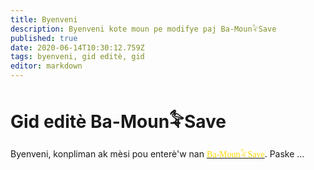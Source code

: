 ```yaml
---
title: Byenveni
description: Byenveni kote moun pe modifye paj Ba-Moun𓅝Save
published: true
date: 2020-06-14T10:30:12.759Z
tags: byenveni, gid editè, gid
editor: markdown
---
```


# Gid editè Ba-Moun𓅝Save
Byenveni, konpliman ak mèsi pou enterè'w nan [<span href="/home" style="font-family:'Yatra One', 'PT-Serif', serif;color: gold" >Ba-Moun𓅝Save</span>](/ht-ht/home).
Paske …